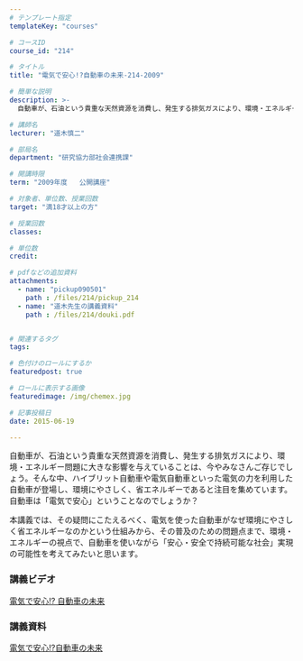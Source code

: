 ```yaml
---
# テンプレート指定
templateKey: "courses"

# コースID
course_id: "214"

# タイトル
title: "電気で安心!?自動車の未来-214-2009"

# 簡単な説明
description: >-
  自動車が、石油という貴重な天然資源を消費し、発生する排気ガスにより、環境・エネルギー問題に大きな影響を与えていることは、今やみなさんご存じでしょう。そんな中、ハイブリット自動車や電気自動車といった電気...

# 講師名
lecturer: "道木慎二"

# 部局名
department: "研究協力部社会連携課"

# 開講時限
term: "2009年度	公開講座"

# 対象者、単位数、授業回数
target: "満18才以上の方"

# 授業回数
classes: 

# 単位数
credit: 

# pdfなどの追加資料
attachments: 
  - name: "pickup090501" 
    path : /files/214/pickup_214
  - name: "道木先生の講義資料" 
    path : /files/214/douki.pdf


# 関連するタグ
tags:

# 色付けのロールにするか
featuredpost: true

# ロールに表示する画像
featuredimage: /img/chemex.jpg

# 記事投稿日
date: 2015-06-19

---
```

自動車が、石油という貴重な天然資源を消費し、発生する排気ガスにより、環境・エネルギー問題に大きな影響を与えていることは、今やみなさんご存じでしょう。そんな中、ハイブリット自動車や電気自動車といった電気の力を利用した自動車が登場し、環境にやさしく、省エネルギーであると注目を集めています。自動車は「電気で安心」ということなのでしょうか？ 

本講義では、その疑問にこたえるべく、電気を使った自動車がなぜ環境にやさしく省エネルギーなのかという仕組みから、その普及のための問題点まで、環境・エネルギーの視点で、自動車を使いながら「安心・安全で持続可能な社会」実現の可能性を考えてみたいと思います。




### 講義ビデオ

[電気で安心!? 自動車の未来](http://nuvideo.media.nagoya-u.ac.jp/embed/0578a4ae8624abae9b738b604fe62f4d73279fc5) 

### 講義資料


[電気で安心!?自動車の未来](/files/214/douki.pdf) 


